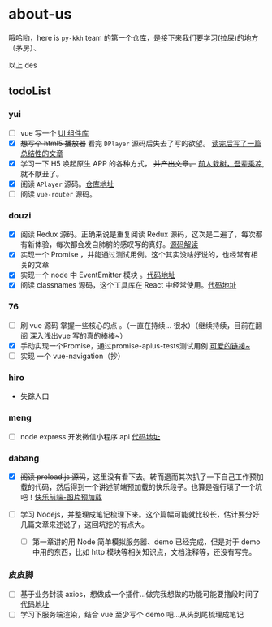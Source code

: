 # about-us

哦哈哟，here is `py-kkh` team 的第一个仓库，是接下来我们要学习(拉屎)的地方（茅房）、

以上 des

## todoList

### yui

- [ ] vue 写一个 [UI 组件库](https://github.com/py-kkh/bilibili-ui)
- [x] ~~想写个 html5 播放器~~ 看完 `DPlayer` 源码后失去了写的欲望。 [读完后写了一篇总结性的文章](https://miaoyuxinbaby.github.io/2019/02/14/DPlayer%E8%A7%82%E5%90%8E%E6%84%9F/#more)
- [x] 学习一下 H5 唤起原生 APP 的各种方式， ~~并产出文章。~~ [前人栽树，吾辈乘凉](https://suanmei.github.io/2018/08/23/h5_call_app/),就不献丑了。
- [x] 阅读 `APlayer` 源码。[仓库地址](https://github.com/miaoyuxinbaby/APlayer)
- [ ] 阅读 `vue-router` 源码。

### douzi

- [x] 阅读 Redux 源码。正确来说是重复阅读 Redux 源码，这次是二遍了，每次都有新体验，每次都会发自肺腑的感叹写的真好。[源码解读](https://github.com/dongliang1993/learn-excellent-source-code/tree/master/redux%20%E6%BA%90%E7%A0%81%E5%AD%A6%E4%B9%A0)
- [x] 实现一个 Promise ，并能通过测试用例。这个其实没啥好说的，也经常有相关的文章
- [x] 实现一个 node 中 EventEmitter 模块 。[代码地址](https://github.com/dongliang1993/learn-excellent-source-code/tree/master/EventEmitter%20%E8%BD%AE%E5%AD%90)
- [x] 阅读 classnames 源码，这个工具库在 React 中经常使用。[代码地址](https://github.com/dongliang1993/learn-excellent-source-code/tree/master/classNames%20%E6%BA%90%E7%A0%81%E5%AD%A6%E4%B9%A0)

### 76

- [ ] 刷 vue 源码 掌握一些核心的点 。（一直在持续...  很水）（继续持续，目前在翻阅 深入浅出vue  写的真的棒棒~）
- [x] 手动实现一个Promise，通过promise-aplus-tests测试用例 [可爱的链接~](https://github.com/ruhook/my-promise)
- [ ] 实现 一个 vue-navigation（抄）

### hiro

- 失踪人口

### meng

- [ ] node express 开发微信小程序 api [代码地址](https://github.com/Wonderfour/xcx-js)

### dabang

- [x] ~~阅读 preload.js 源码~~，这里没有看下去。转而退而其次扒了一下自己工作预加载的代码，然后得到一个讲述前端预加载的快乐段子。也算是强行填了一个坑吧！[快乐前端-图片预加载](https://www.cnblogs.com/chedabang/p/10508329.html)

- [ ] 学习 Nodejs，并整理成笔记梳理下来。这个篇幅可能就比较长，估计要分好几篇文章来述说了，这回坑挖的有点大。
  - [ ] 第一章讲的用 Node 简单模拟服务器、demo 已经完成，但是对于 demo 中用的东西，比如 http 模块等相关知识点，文档注释等，还没有写完。

### 皮皮脚

- [ ] 基于业务封装 axios，想做成一个插件...做完我想做的功能可能要撸段时间了[代码地址](https://github.com/jeodeng/jee-axios)
- [ ] 学习下服务端渲染，结合 vue 至少写个 demo 吧...从头到尾梳理成笔记
